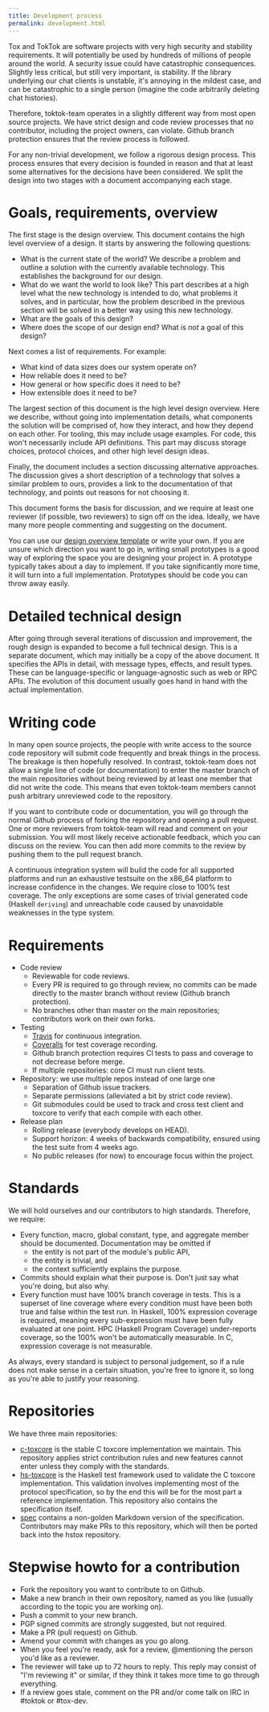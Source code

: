 ```yaml
---
title: Development process
permalink: development.html
---
```


Tox and TokTok are software projects with very high security and stability
requirements. It will potentially be used by hundreds of millions of people
around the world. A security issue could have catastrophic consequences.
Slightly less critical, but still very important, is stability. If the library
underlying our chat clients is unstable, it's annoying in the mildest case, and
can be catastrophic to a single person (imagine the code arbitrarily deleting
chat histories).

Therefore, toktok-team operates in a slightly different way from most open
source projects. We have strict design and code review processes that no
contributor, including the project owners, can violate. Github branch
protection ensures that the review process is followed.

For any non-trivial development, we follow a rigorous design process. This
process ensures that every decision is founded in reason and that at least some
alternatives for the decisions have been considered. We split the design into
two stages with a document accompanying each stage.

# Goals, requirements, overview

The first stage is the design overview. This document contains the high level
overview of a design. It starts by answering the following questions:

-   What is the current state of the world? We describe a problem and outline
    a solution with the currently available technology. This establishes the
    background for our design.
-   What do we want the world to look like? This part describes at a high
    level what the new technology is intended to do, what problems it solves,
    and in particular, how the problem described in the previous section will
    be solved in a better way using this new technology.
-   What are the goals of this design?
-   Where does the scope of our design end? What is *not* a goal of this
    design?

Next comes a list of requirements. For example:

-   What kind of data sizes does our system operate on?
-   How reliable does it need to be?
-   How general or how specific does it need to be?
-   How extensible does it need to be?

The largest section of this document is the high level design overview. Here we
describe, without going into implementation details, what components the
solution will be comprised of, how they interact, and how they depend on each
other. For tooling, this may include usage examples. For code, this won't
necessarily include API definitions. This part may discuss storage choices,
protocol choices, and other high level design ideas.

Finally, the document includes a section discussing alternative approaches. The
discussion gives a short description of a technology that solves a similar
problem to ours, provides a link to the documentation of that technology, and
points out reasons for not choosing it.

This document forms the basis for discussion, and we require at least one
reviewer (if possible, two reviewers) to sign off on the idea. Ideally, we have
many more people commenting and suggesting on the document.

You can use our [design overview template](designs/template.html) or write
your own. If you are unsure which direction you want to go in, writing small
prototypes is a good way of exploring the space you are designing your project
in. A prototype typically takes about a day to implement. If you take
significantly more time, it will turn into a full implementation. Prototypes
should be code you can throw away easily.

# Detailed technical design

After going through several iterations of discussion and improvement, the rough
design is expanded to become a full technical design. This is a separate
document, which may initially be a copy of the above document. It specifies the
APIs in detail, with message types, effects, and result types. These can be
language-specific or language-agnostic such as web or RPC APIs. The evolution
of this document usually goes hand in hand with the actual implementation.

# Writing code

In many open source projects, the people with write access to the source code
repository will submit code frequently and break things in the process. The
breakage is then hopefully resolved. In contrast, toktok-team does not allow a
single line of code (or documentation) to enter the master branch of the main
repositories without being reviewed by at least one member that did not write
the code. This means that even toktok-team members cannot push arbitrary
unreviewed code to the repository.

If you want to contribute code or documentation, you will go through the normal
Github process of forking the repository and opening a pull request. One or
more reviewers from toktok-team will read and comment on your submission. You
will most likely receive actionable feedback, which you can discuss on the
review. You can then add more commits to the review by pushing them to the pull
request branch.

A continuous integration system will build the code for all supported platforms
and run an exhaustive testsuite on the x86\_64 platform to increase confidence
in the changes. We require close to 100% test coverage. The only exceptions are
some cases of trivial generated code (Haskell `deriving`) and unreachable code
caused by unavoidable weaknesses in the type system.

# Requirements

-   Code review
    -   Reviewable for code reviews.
    -   Every PR is required to go through review, no commits can be made
        directly to the master branch without review (Github branch
        protection).
    -   No branches other than master on the main repositories; contributors
        work on their own forks.
-   Testing
    -   [Travis](https://travis-ci.org) for continuous integration.
    -   [Coveralls](https://coveralls.io) for test coverage recording.
    -   Github branch protection requires CI tests to pass and coverage to not
        decrease before merge.
    -   If multiple repositories: core CI must run client tests.
-   Repository: we use multiple repos instead of one large one
    -   Separation of Github issue trackers.
    -   Separate permissions (alleviated a bit by strict code review).
    -   Git submodules could be used to track and cross test client and
        toxcore to verify that each compile with each other.
-   Release plan
    -   Rolling release (everybody develops on HEAD).
    -   Support horizon: 4 weeks of backwards compatibility, ensured using the
        test suite from 4 weeks ago.
    -   No public releases (for now) to encourage focus within the project.

# Standards

We will hold ourselves and our contributors to high standards. Therefore, we
require:

-   Every function, macro, global constant, type, and aggregate member should
    be documented. Documentation may be omitted if
    -   the entity is not part of the module's public API,
    -   the entity is trivial, and
    -   the context sufficiently explains the purpose.
-   Commits should explain what their purpose is. Don't just say what you're
    doing, but also why.
-   Every function must have 100% branch coverage in tests. This is a superset
    of line coverage where every condition must have been both true and false
    within the test run. In Haskell, 100% expression coverage is required,
    meaning every sub-expression must have been fully evaluated at one point.
    HPC (Haskell Program Coverage) under-reports coverage, so the 100% won't
    be automatically measurable. In C, expression coverage is not measurable.

As always, every standard is subject to personal judgement, so if a rule does
not make sense in a certain situation, you're free to ignore it, so long as
you're able to justify your reasoning.

# Repositories

We have three main repositories:

-   [c-toxcore](https://github.com/TokTok/c-toxcore) is the stable C toxcore
    implementation we maintain. This repository applies strict contribution
    rules and new features cannot enter unless they comply with the standards.
-   [hs-toxcore](https://github.com/TokTok/hs-toxcore) is the Haskell test
    framework used to validate the C toxcore implementation. This validation
    involves implementing most of the protocol specification, so by the end
    this will be for the most part a reference implementation. This repository
    also contains the specification itself.
-   [spec](https://github.com/TokTok/spec) contains a non-golden Markdown
    version of the specification. Contributors may make PRs to this
    repository, which will then be ported back into the hstox repository.

# Stepwise howto for a contribution

-   Fork the repository you want to contribute to on Github.
-   Make a new branch in their own repository, named as you like (usually
    according to the topic you are working on).
-   Push a commit to your new branch.
-   PGP signed commits are strongly suggested, but not required.
-   Make a PR (pull request) on Github.
-   Amend your commit with changes as you go along.
-   When you feel you're ready, ask for a review, @mentioning the person you'd
    like as a reviewer.
-   The reviewer will take up to 72 hours to reply. This reply may consist of
    "I'm reviewing it" or similar, if they think it takes more time to go
    through everything.
-   If a review goes stale, comment on the PR and/or come talk on IRC in
    #toktok or #tox-dev.
